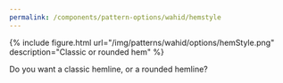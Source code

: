 ```yaml
---
permalink: /components/pattern-options/wahid/hemstyle
---
```

{% include figure.html url="/img/patterns/wahid/options/hemStyle.png" description="Classic or rounded hem" %}

Do you want a classic hemline, or a rounded hemline?
